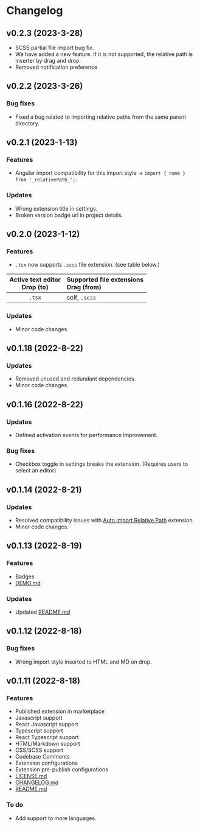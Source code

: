 # Changelog

## v0.2.3 (2023-3-28)

- SCSS partial file import bug fix.
- We have added a new feature. If it is not supported, the relative path is inserter by drag and drop.
- Removed notification preference

## v0.2.2 (2023-3-26)

### Bug fixes

* Fixed a bug related to importing relative paths from the same parent directory.

## v0.2.1 (2023-1-13)

### Features

* Angular import compatibility for this import style → `import { name } from '_relativePath_';`.

### Updates

* Wrong extension title in settings.
* Broken version badge url in project details.

## v0.2.0 (2023-1-12)

### Features

* `.tsx` now supports `.scss` file extension. (see table below.)

| Active text editor <br> Drop (to) | Supported file extensions <br> Drag (from)              |
| :-------------------------------: | :------------------------------------------------------ |
|              `.tsx`               | self, `.scss`                                           |

### Updates

* Minor code changes.

## v0.1.18 (2022-8-22)

### Updates

* Removed unused and redundant dependencies.
* Minor code changes.

## v0.1.16 (2022-8-22)

### Updates

* Defined activation events for performance improvement.

### Bug fixes

* Checkbox toggle in settings breaks the extension. (Requires users to select an editor)

## v0.1.14 (2022-8-21)

### Updates

* Resolved compatibility issues with [Auto Import Relative Path] extension.
* Minor code changes.

[Auto Import Relative Path]: https://marketplace.visualstudio.com/items?itemName=ElecTreeFrying.auto-import

## v0.1.13 (2022-8-19)

### Features

* Badges
* [DEMO.md]

[DEMO.md]: https://github.com/ElecTreeFrying/drag-import-relative-path/blob/main/DEMO.md

### Updates

* Updated [README.md]

## v0.1.12 (2022-8-18)

### Bug fixes

* Wrong import style inserted to HTML and MD on drop.

## v0.1.11 (2022-8-18)

### Features

* Published extension in marketplace
* Javascript support
* React Javascript support
* Typescript support
* React Typescript support
* HTML/Markdown support
* CSS/SCSS support
* Codebase Comments
* Extension configurations
* Extension pre-publish configurations
* [LICENSE.md]
* [CHANGELOG.md]
* [README.md]

[LICENSE.md]: https://github.com/ElecTreeFrying/drag-import-relative-path/blob/main/LICENSE.md
[CHANGELOG.md]: https://github.com/ElecTreeFrying/drag-import-relative-path/blob/main/CHANGELOG.md
[README.md]: https://github.com/ElecTreeFrying/drag-import-relative-path/blob/main/README.md

### To do

* Add support to more languages.
